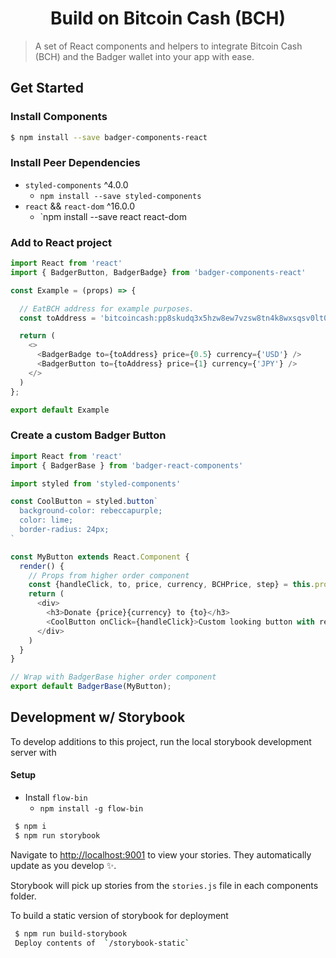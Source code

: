 <h1 align="center">
  Build on Bitcoin Cash (BCH)
</h1>

 > A set of React components and helpers to integrate Bitcoin Cash (BCH) and the Badger wallet into your app with ease.

## Get Started

### Install Components

 ```bash
$ npm install --save badger-components-react
```

### Install Peer Dependencies

* `styled-components` ^4.0.0
  * `npm install --save styled-components`
* `react` && `react-dom` ^16.0.0
  * `npm install --save react react-dom

### Add to React project

```js
import React from 'react'
import { BadgerButton, BadgerBadge} from 'badger-components-react'

const Example = (props) => {

  // EatBCH address for example purposes.
  const toAddress = 'bitcoincash:pp8skudq3x5hzw8ew7vzsw8tn4k8wxsqsv0lt0mf3g'

  return (
    <>
      <BadgerBadge to={toAddress} price={0.5} currency={'USD'} />
      <BadgerButton to={toAddress} price={1} currency={'JPY'} />
    </>
  )
};

export default Example
```

### Create a custom Badger Button

```js
import React from 'react'
import { BadgerBase } from 'badger-react-components'

import styled from 'styled-components'

const CoolButton = styled.button`
  background-color: rebeccapurple;
  color: lime;
  border-radius: 24px;
`

const MyButton extends React.Component {
  render() {
    // Props from higher order component
    const {handleClick, to, price, currency, BCHPrice, step} = this.props;
    return (
      <div>
        <h3>Donate {price}{currency} to {to}</h3>
        <CoolButton onClick={handleClick}>Custom looking button with render</CoolButton>
      </div>
    )
  }
}

// Wrap with BadgerBase higher order component
export default BadgerBase(MyButton);
```

## Development w/ Storybook

To develop additions to this project, run the local storybook development server with

#### Setup
* Install `flow-bin`
  * `npm install -g flow-bin`

 ```bash
  $ npm i
  $ npm run storybook
```

 Navigate to [http://localhost:9001](http://localhost:9001) to view your stories. They automatically update as you develop ✨.

 Storybook will pick up stories from the `stories.js` file in each components folder.

 To build a static version of storybook for deployment

 ```bash
  $ npm run build-storybook
  Deploy contents of  `/storybook-static`
 ```